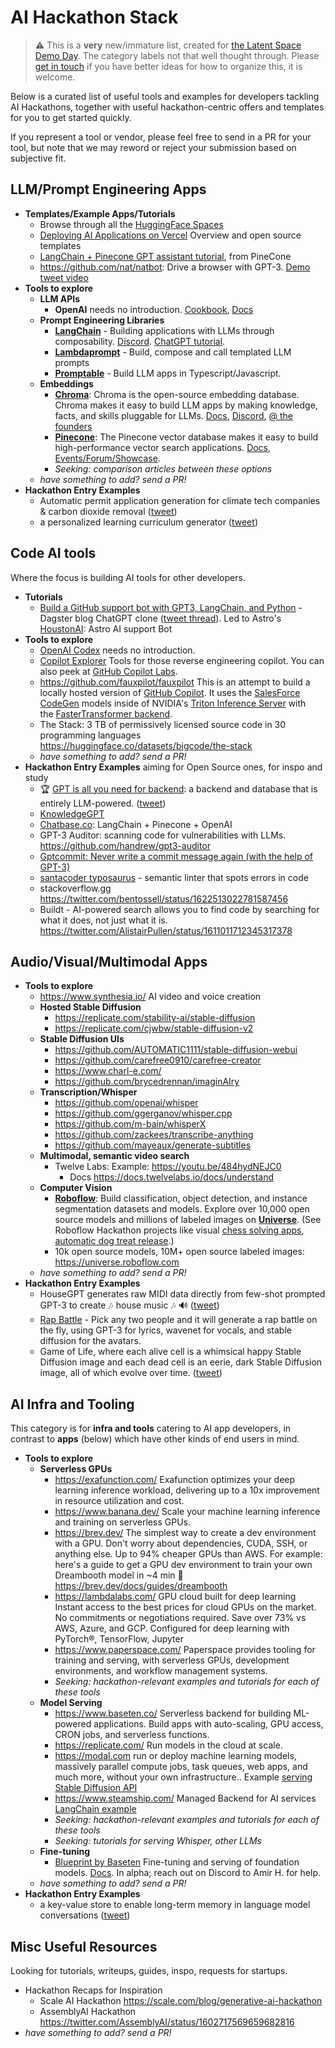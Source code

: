 # AI Hackathon Stack

> ⚠️ This is a **very** new/immature list, created for [the Latent Space Demo Day](https://lspace.swyx.io/p/demo-day-2023). The category labels not that well thought through. Please [get in touch](https://discord.gg/gR6yP6wbfq) if you have better ideas for how to organize this, it is welcome.

Below is a curated list of useful tools and examples for developers tackling AI Hackathons, together with useful hackathon-centric offers and templates for you to get started quickly.

If you represent a tool or vendor, please feel free to send in a PR for your tool, but note that we may reword or reject your submission based on subjective fit.

## LLM/Prompt Engineering Apps

- **Templates/Example Apps/Tutorials**
  - Browse through all the [HuggingFace Spaces](https://huggingface.co/spaces)
  - [Deploying AI Applications on Vercel](https://vercel.com/blog/deploying-ai-applications) Overview and open source templates
  - [LangChain + Pinecone GPT assistant tutorial](https://www.youtube.com/watch?v=15TDwVSpwKc), from PineCone
  - https://github.com/nat/natbot: Drive a browser with GPT-3. [Demo tweet video](https://twitter.com/natfriedman/status/1575631194032549888)
- **Tools to explore**
  - **LLM APIs**
    - **OpenAI** needs no introduction. [Cookbook](https://github.com/openai/openai-cookbook/), [Docs](https://platform.openai.com/docs/introduction/overview)
  - **Prompt Engineering Libraries**
    - [**LangChain**](https://github.com/hwchase17/langchain/) - Building applications with LLMs through composability. [Discord](https://discord.gg/6adMQxSpJS). [ChatGPT tutorial](https://twitter.com/sjwhitmore/status/1601254826947784705).
    - [**Lambdaprompt**](https://github.com/approximatelabs/lambdaprompt) - Build, compose and call templated LLM prompts
    - [**Promptable**](https://github.com/cfortuner/promptable) - Build LLM apps in Typescript/Javascript.
  - **Embeddings**
    - [**Chroma**](https://www.trychroma.com/): Chroma is the open-source embedding database. Chroma makes it easy to build LLM apps by making knowledge, facts, and skills pluggable for LLMs. [Docs](https://docs.trychroma.com/), [Discord](https://discord.gg/MMeYNTmh3x), [@ the founders](https://twitter.com/atroyn/status/1625568377766035456?s=20&t=m96ilnMSQjoyjVmp_kQHZA)
    - [**Pinecone**](https://www.pinecone.io/): The Pinecone vector database makes it easy to build high-performance vector search applications. [Docs](https://www.pinecone.io/docs/), [Events/Forum/Showcase](https://www.pinecone.io/community/).
    - _Seeking: comparison articles between these options_
  - _have something to add? send a PR!_
- **Hackathon Entry Examples**
  - Automatic permit application generation for climate tech companies & carbon dioxide removal ([tweet](https://twitter.com/russelljkaplan/status/1616957750940176384?s=20&t=frXEVPqaJUjMPJOhbD9AUg))
  - a personalized learning curriculum generator ([tweet](https://twitter.com/russelljkaplan/status/1616955367728222208?s=20&t=KIszRKntkT4Y-I-WwKI8Mg))

## Code AI tools

Where the focus is building AI tools for other developers.

- **Tutorials**
  - [Build a GitHub support bot with GPT3, LangChain, and Python](https://dagster.io/blog/chatgpt-langchain) - Dagster blog ChatGPT clone ([tweet thread](https://twitter.com/floydophone/status/1612529024567500800?s=20)). Led to Astro's [HoustonAI](https://github.com/withastro/houston.astro.build): Astro AI support Bot
- **Tools to explore**
  - [OpenAI Codex](https://platform.openai.com/docs/models/codex) needs no introduction.
  - [Copilot Explorer](https://thakkarparth007.github.io/copilot-explorer/posts/copilot-internals.html#other-random-tidbits) Tools for those reverse engineering copilot. You can also peek at [GitHub Copilot Labs](https://marketplace.visualstudio.com/items?itemName=GitHub.copilot-labs).
  - https://github.com/fauxpilot/fauxpilot This is an attempt to build a locally hosted version of [GitHub Copilot](https://copilot.github.com/). It uses the [SalesForce CodeGen](https://github.com/salesforce/CodeGen) models inside of NVIDIA's [Triton Inference Server](https://developer.nvidia.com/nvidia-triton-inference-server) with the [FasterTransformer backend](https://github.com/triton-inference-server/fastertransformer_backend/).
  - The Stack: 3 TB of permissively licensed source code in 30 programming languages https://huggingface.co/datasets/bigcode/the-stack
  - _have something to add? send a PR!_
- **Hackathon Entry Examples** aiming for Open Source ones, for inspo and study
  - 🏆 [GPT is all you need for backend](https://github.com/TheAppleTucker/backend-GPT): a backend and database that is entirely LLM-powered. ([tweet](https://twitter.com/karpathy/status/1618311660539904002))
  - [KnowledgeGPT](https://github.com/mmz-001/knowledge_gpt)
  - [Chatbase.co](https://twitter.com/yasser_elsaid_/status/1621954428105379846): LangChain + Pinecone + OpenAI
  - GPT-3 Auditor: scanning code for vulnerabilities with LLMs. https://github.com/handrew/gpt3-auditor
  - [Gptcommit: Never write a commit message again (with the help of GPT-3)](https://zura.wiki/post/never-write-a-commit-message-again-with-the-help-of-gpt-3/)
  - [santacoder typosaurus]([url](https://twitter.com/corbtt/status/1616270918774575105)) - semantic linter that spots errors in code
  - stackoverflow.gg https://twitter.com/bentossell/status/1622513022781587456
  - Buildt -  AI-powered search allows you to find code by searching for what it does, not just what it is. https://twitter.com/AlistairPullen/status/1611011712345317378

## Audio/Visual/Multimodal Apps

- **Tools to explore**
  - https://www.synthesia.io/ AI video and voice creation
  - **Hosted Stable Diffusion**
    - https://replicate.com/stability-ai/stable-diffusion
    - https://replicate.com/cjwbw/stable-diffusion-v2
  - **Stable Diffusion UIs**
    - https://github.com/AUTOMATIC1111/stable-diffusion-webui
    - https://github.com/carefree0910/carefree-creator
    - https://www.charl-e.com/ 
    - https://github.com/brycedrennan/imaginAIry
  - **Transcription/Whisper**
    - https://github.com/openai/whisper
    - https://github.com/ggerganov/whisper.cpp
    - https://github.com/m-bain/whisperX
    - https://github.com/zackees/transcribe-anything 
    - https://github.com/mayeaux/generate-subtitles
  - **Multimodal, semantic video search**
    - Twelve Labs: Example: https://youtu.be/484hydNEJC0
      - Docs https://docs.twelvelabs.io/docs/understand
  - **Computer Vision**
    - [**Roboflow**](https://roboflow.com): Build classification, object detection, and instance segmentation datasets and models. Explore over 10,000 open source models and millions of labeled images on [**Universe**](https://universe.roboflow.com). (See Roboflow Hackathon projects like visual [chess solving apps](https://devpost.com/software/chess-boss),  [automatic dog treat release](https://www.hackster.io/satoshiii/visionai-automatic-dog-treat-dispenser-wroboflow-and-yolov5-a71fd2).)
    - 10k open source models, 10M+ open source labeled images: https://universe.roboflow.com
  - _have something to add? send a PR!_
- **Hackathon Entry Examples**
  - HouseGPT generates raw MIDI data directly from few-shot prompted GPT-3 to create 🎶 house music 🎶 🔊 ([tweet](https://twitter.com/russelljkaplan/status/1616997544307089408?s=20&t=frXEVPqaJUjMPJOhbD9AUg))
  - [Rap Battle](https://twitter.com/russelljkaplan/status/1617070021406265345?s=20&t=frXEVPqaJUjMPJOhbD9AUg) - Pick any two people and it will generate a rap battle on the fly, using GPT-3 for lyrics, wavenet for vocals, and stable diffusion for the avatars. 
  - Game of Life, where each alive cell is a whimsical happy Stable Diffusion image and each dead cell is an eerie, dark Stable Diffusion image, all of which evolve over time. ([tweet](https://twitter.com/russelljkaplan/status/1616955356189687810?s=20&t=KIszRKntkT4Y-I-WwKI8Mg))

## AI Infra and Tooling

This category is for **infra and tools** catering to AI app developers, in contrast to **apps** (below) which have other kinds of end users in mind.

- **Tools to explore**
  - **Serverless GPUs**
    - https://exafunction.com/ Exafunction optimizes your deep learning inference workload, delivering up to a 10x improvement in resource utilization and cost.
    - https://www.banana.dev/ Scale your machine learning inference and training on serverless GPUs.
    - https://brev.dev/ The simplest way to create a dev environment with a GPU. Don't worry about dependencies, CUDA, SSH, or anything else. Up to 94% cheaper GPUs than AWS. For example: here's a guide to get a GPU dev environment to train your own Dreambooth model in ~4 min 🤙
https://brev.dev/docs/guides/dreambooth
    - https://lambdalabs.com/ GPU cloud built for deep learning
Instant access to the best prices for cloud GPUs on the market. No commitments or negotiations required. Save over 73% vs AWS, Azure, and GCP. Configured for deep learning with PyTorch®, TensorFlow, Jupyter
    - https://www.paperspace.com/ Paperspace provides tooling for training and serving, with serverless GPUs, development environments, and workflow management systems.
    - _Seeking: hackathon-relevant examples and tutorials for each of these tools_
  - **Model Serving**
    - https://www.baseten.co/ Serverless backend for building ML-powered applications. Build apps with auto-scaling, GPU access, CRON jobs, and serverless functions.
    - https://replicate.com/ Run models in the cloud at scale.
    - https://modal.com run or deploy machine learning models, massively parallel compute jobs, task queues, web apps, and much more, without your own infrastructure.. Example [serving Stable Diffusion API](https://modal.com/docs/guide/ex/stable_diffusion_slackbot)
    - https://www.steamship.com/ Managed Backend for AI services [LangChain example](https://www.steamship.com/build/langchain-apps)
    - _Seeking: hackathon-relevant examples and tutorials for each of these tools_
    - _Seeking: tutorials for serving Whisper, other LLMs_
  - **Fine-tuning**
    - [Blueprint by Baseten](https://app.baseten.co/blueprint/signup/) Fine-tuning and serving of foundation models. [Docs](https://docs.blueprint.baseten.co/). In alpha; reach out on Discord to Amir H. for help. 
  - _have something to add? send a PR!_
- **Hackathon Entry Examples**
  -  a key-value store to enable long-term memory in language model conversations ([tweet](https://twitter.com/russelljkaplan/status/1616955361705197568?s=20&t=KIszRKntkT4Y-I-WwKI8Mg))

## Misc Useful Resources

Looking for tutorials, writeups, guides, inspo, requests for startups.

- Hackathon Recaps for Inspiration
  - Scale AI Hackathon https://scale.com/blog/generative-ai-hackathon
  - AssemblyAI Hackathon https://twitter.com/AssemblyAI/status/1602717569659682816
- _have something to add? send a PR!_
